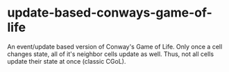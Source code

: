 # update-based-conways-game-of-life
An event/update based version of Conway's Game of Life. Only once a cell changes state, all of it's neighbor cells update as well. Thus, not all cells update their state at once (classic CGoL). 
